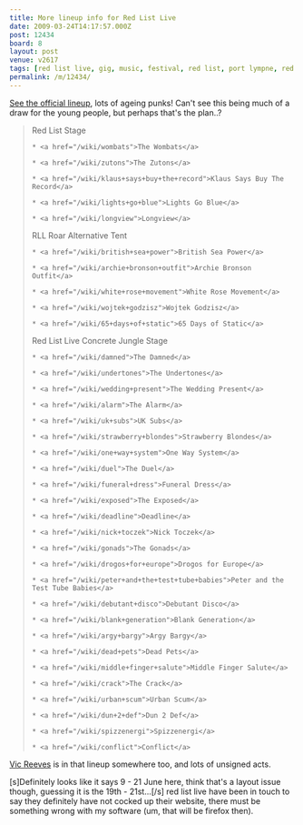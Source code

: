 ```yaml
---
title: More lineup info for Red List Live
date: 2009-03-24T14:17:57.000Z
post: 12434
board: 8
layout: post
venue: v2617
tags: [red list live, gig, music, festival, red list, port lympne, red list festival, zoo festival, zoo9, zo09, z009, vic reeves]
permalink: /m/12434/
---
```

<a href="http://www.redlistlive.com/lineup/">See the official lineup</a>, lots of ageing punks! Can't see this being much of a draw for the young people, but perhaps that's the plan..?

<blockquote>Red List Stage

    * <a href="/wiki/wombats">The Wombats</a>

    * <a href="/wiki/zutons">The Zutons</a>

    * <a href="/wiki/klaus+says+buy+the+record">Klaus Says Buy The Record</a>

    * <a href="/wiki/lights+go+blue">Lights Go Blue</a>

    * <a href="/wiki/longview">Longview</a>

RLL Roar Alternative Tent

    * <a href="/wiki/british+sea+power">British Sea Power</a>

    * <a href="/wiki/archie+bronson+outfit">Archie Bronson Outfit</a>

    * <a href="/wiki/white+rose+movement">White Rose Movement</a>

    * <a href="/wiki/wojtek+godzisz">Wojtek Godzisz</a>

    * <a href="/wiki/65+days+of+static">65 Days of Static</a>

Red List Live Concrete Jungle Stage

    * <a href="/wiki/damned">The Damned</a>

    * <a href="/wiki/undertones">The Undertones</a>

    * <a href="/wiki/wedding+present">The Wedding Present</a>

    * <a href="/wiki/alarm">The Alarm</a>

    * <a href="/wiki/uk+subs">UK Subs</a>

    * <a href="/wiki/strawberry+blondes">Strawberry Blondes</a>

    * <a href="/wiki/one+way+system">One Way System</a>

    * <a href="/wiki/duel">The Duel</a>

    * <a href="/wiki/funeral+dress">Funeral Dress</a>

    * <a href="/wiki/exposed">The Exposed</a>

    * <a href="/wiki/deadline">Deadline</a>

    * <a href="/wiki/nick+toczek">Nick Toczek</a>

    * <a href="/wiki/gonads">The Gonads</a>

    * <a href="/wiki/drogos+for+europe">Drogos for Europe</a>

    * <a href="/wiki/peter+and+the+test+tube+babies">Peter and the Test Tube Babies</a>

    * <a href="/wiki/debutant+disco">Debutant Disco</a>

    * <a href="/wiki/blank+generation">Blank Generation</a>

    * <a href="/wiki/argy+bargy">Argy Bargy</a>

    * <a href="/wiki/dead+pets">Dead Pets</a>

    * <a href="/wiki/middle+finger+salute">Middle Finger Salute</a>

    * <a href="/wiki/crack">The Crack</a>

    * <a href="/wiki/urban+scum">Urban Scum</a>

    * <a href="/wiki/dun+2+def">Dun 2 Def</a>

    * <a href="/wiki/spizzenergi">Spizzenergi</a>

    * <a href="/wiki/conflict">Conflict</a>

</blockquote>

<a href="/wiki/vic+reeves">Vic Reeves</a> is in that lineup somewhere too, and lots of unsigned acts.

[s]Definitely looks like it says 9 - 21 June here, think that's a layout issue though, guessing it is the 19th - 21st...[/s] red list live have been in touch to say they definitely have not cocked up their website, there must be something wrong with my software (um, that will be firefox then).
